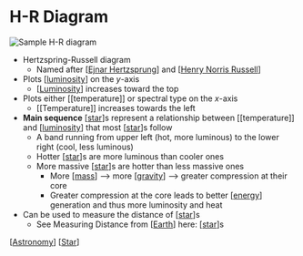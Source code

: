# H-R Diagram

![Sample H-R diagram](/assets/second-brain/2021-01-24-16-39-34.png)

- Hertzspring-Russell diagram
  - Named after [[Ejnar Hertzsprung]] and [[Henry Norris Russell]]
- Plots [[luminosity]] on the $y$-axis
  - [[Luminosity]] increases toward the top
- Plots either [[temperature]] or spectral type on the $x$-axis
  - [[Temperature]] increases towards the left
- **Main sequence** [[star]]s represent a relationship between [[temperature]] and [[luminosity]] that most [[star]]s follow
  - A band running from upper left (hot, more luminous) to the lower right (cool, less luminous)
  - Hotter [[star]]s are more luminous than cooler ones
  - More massive [[star]]s are hotter than less massive ones
    - More [[mass]] --> more [[gravity]] --> greater compression at their core
    - Greater compression at the core leads to better [[energy]] generation and thus more luminosity and heat
- Can be used to measure the distance of [[star]]s
  - See Measuring Distance from [[Earth]] here: [[star]]s

[[Astronomy]] [[Star]]

[//begin]: # "Autogenerated link references for markdown compatibility"
[Ejnar Hertzsprung]: ejnar-hertzsprung "Ejnar Hertzsprung"
[Henry Norris Russell]: henry-norris-russell "Henry Norris Russell"
[luminosity]: luminosity "Luminosity"
[Star]: star "Star"
[mass]: mass "Mass"
[gravity]: gravity "Gravity"
[energy]: energy "Energy"
[Earth]: earth "Earth 🜨"
[Astronomy]: astronomy "Astronomy"
[//end]: # "Autogenerated link references"